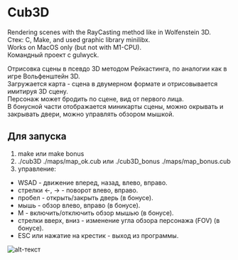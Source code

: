 # Cub3D
Rendering scenes with the RayCasting method like in Wolfenstein 3D.  
Стек: C, Make, and used graphic library minilibx.  
Works on MacOS only (but not with M1-CPU).  
Командный проект с gulwyck.

Отрисовка сцены в псевдо 3D методом Рейкастинга, по аналогии как в игре Вольфенштейн 3D.  
Загружается карта - сцена в двумерном формате и отрисовывается имитируя 3D сцену.  
Персонаж может бродить по сцене, вид от первого лица.  
В бонусной части отображается миникарты сцены, можно окрывать и закрывать двери, можно управлять обзором мышкой.

## Для запуска
1. make или make bonus
2. ./cub3D ./maps/map_ok.cub или ./cub3D_bonus ./maps/map_bonus.cub
3. управление:
*	WSAD - движение вперед, назад, влево, вправо.
*	стрелки <-, -> - поворот влево, вправо.
*	пробел - открыть/закрыть дверь (в бонусе).
*	мышь - обзор влево, вправо (в бонусе).
*	M - включить/отключить обзор мышью (в бонусе).
*	стрелки вверх, вниз - изменение угла обзора персонажа (FOV) (в бонусе).
*	ESC или нажатие на крестик - выход из программы.

![alt-текст](https://github.com/malakaev/Cub3D/blob/main/cub3d.gif "cub3d")

